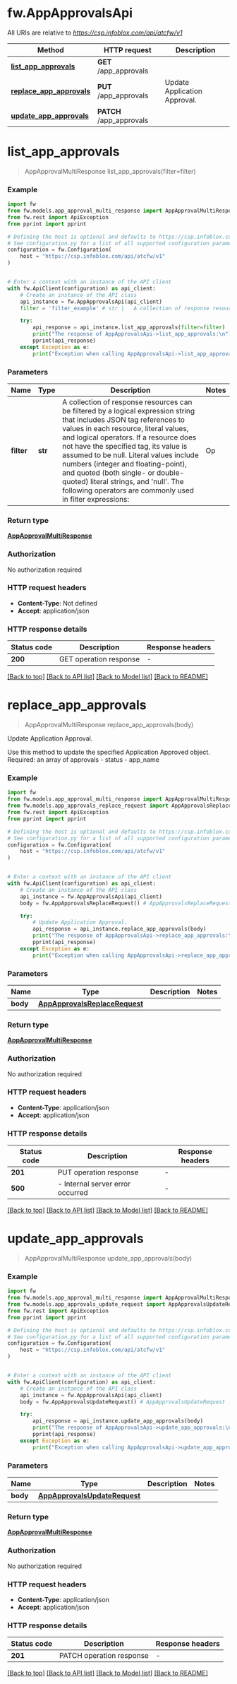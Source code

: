 # fw.AppApprovalsApi

All URIs are relative to *https://csp.infoblox.com/api/atcfw/v1*

Method | HTTP request | Description
------------- | ------------- | -------------
[**list_app_approvals**](AppApprovalsApi.md#list_app_approvals) | **GET** /app_approvals | 
[**replace_app_approvals**](AppApprovalsApi.md#replace_app_approvals) | **PUT** /app_approvals | Update Application Approval.
[**update_app_approvals**](AppApprovalsApi.md#update_app_approvals) | **PATCH** /app_approvals | 


# **list_app_approvals**
> AppApprovalMultiResponse list_app_approvals(filter=filter)



### Example


```python
import fw
from fw.models.app_approval_multi_response import AppApprovalMultiResponse
from fw.rest import ApiException
from pprint import pprint

# Defining the host is optional and defaults to https://csp.infoblox.com/api/atcfw/v1
# See configuration.py for a list of all supported configuration parameters.
configuration = fw.Configuration(
    host = "https://csp.infoblox.com/api/atcfw/v1"
)


# Enter a context with an instance of the API client
with fw.ApiClient(configuration) as api_client:
    # Create an instance of the API class
    api_instance = fw.AppApprovalsApi(api_client)
    filter = 'filter_example' # str |   A collection of response resources can be filtered by a logical expression string that includes JSON tag references to values in each resource, literal values, and logical operators. If a resource does not have the specified tag, its value is assumed to be null.  Literal values include numbers (integer and floating-point), and quoted (both single- or double-quoted) literal strings, and 'null'. The following operators are commonly used in filter expressions:  |  Op   |  Description               |  |  --   |  -----------               |  |  ==   |  Equal                     |  |  !=   |  Not Equal                 |  |  >    |  Greater Than              |  |   >=  |  Greater Than or Equal To  |  |  <    |  Less Than                 |  |  <=   |  Less Than or Equal To     |  |  and  |  Logical AND               |  |  ~    |  Matches Regex             |  |  !~   |  Does Not Match Regex      |  |  or   |  Logical OR                |  |  not  |  Logical NOT               |  |  ()   |  Groupping Operators       |         (optional)

    try:
        api_response = api_instance.list_app_approvals(filter=filter)
        print("The response of AppApprovalsApi->list_app_approvals:\n")
        pprint(api_response)
    except Exception as e:
        print("Exception when calling AppApprovalsApi->list_app_approvals: %s\n" % e)
```



### Parameters


Name | Type | Description  | Notes
------------- | ------------- | ------------- | -------------
 **filter** | **str**|   A collection of response resources can be filtered by a logical expression string that includes JSON tag references to values in each resource, literal values, and logical operators. If a resource does not have the specified tag, its value is assumed to be null.  Literal values include numbers (integer and floating-point), and quoted (both single- or double-quoted) literal strings, and &#39;null&#39;. The following operators are commonly used in filter expressions:  |  Op   |  Description               |  |  --   |  -----------               |  |  &#x3D;&#x3D;   |  Equal                     |  |  !&#x3D;   |  Not Equal                 |  |  &gt;    |  Greater Than              |  |   &gt;&#x3D;  |  Greater Than or Equal To  |  |  &lt;    |  Less Than                 |  |  &lt;&#x3D;   |  Less Than or Equal To     |  |  and  |  Logical AND               |  |  ~    |  Matches Regex             |  |  !~   |  Does Not Match Regex      |  |  or   |  Logical OR                |  |  not  |  Logical NOT               |  |  ()   |  Groupping Operators       |         | [optional] 

### Return type

[**AppApprovalMultiResponse**](AppApprovalMultiResponse.md)

### Authorization

No authorization required

### HTTP request headers

 - **Content-Type**: Not defined
 - **Accept**: application/json

### HTTP response details

| Status code | Description | Response headers |
|-------------|-------------|------------------|
**200** | GET operation response |  -  |

[[Back to top]](#) [[Back to API list]](../README.md#documentation-for-api-endpoints) [[Back to Model list]](../README.md#documentation-for-models) [[Back to README]](../README.md)

# **replace_app_approvals**
> AppApprovalMultiResponse replace_app_approvals(body)

Update Application Approval.

Use this method to update the specified Application Approved object.  Required: an array of approvals - status - app_name  

### Example


```python
import fw
from fw.models.app_approval_multi_response import AppApprovalMultiResponse
from fw.models.app_approvals_replace_request import AppApprovalsReplaceRequest
from fw.rest import ApiException
from pprint import pprint

# Defining the host is optional and defaults to https://csp.infoblox.com/api/atcfw/v1
# See configuration.py for a list of all supported configuration parameters.
configuration = fw.Configuration(
    host = "https://csp.infoblox.com/api/atcfw/v1"
)


# Enter a context with an instance of the API client
with fw.ApiClient(configuration) as api_client:
    # Create an instance of the API class
    api_instance = fw.AppApprovalsApi(api_client)
    body = fw.AppApprovalsReplaceRequest() # AppApprovalsReplaceRequest | 

    try:
        # Update Application Approval.
        api_response = api_instance.replace_app_approvals(body)
        print("The response of AppApprovalsApi->replace_app_approvals:\n")
        pprint(api_response)
    except Exception as e:
        print("Exception when calling AppApprovalsApi->replace_app_approvals: %s\n" % e)
```



### Parameters


Name | Type | Description  | Notes
------------- | ------------- | ------------- | -------------
 **body** | [**AppApprovalsReplaceRequest**](AppApprovalsReplaceRequest.md)|  | 

### Return type

[**AppApprovalMultiResponse**](AppApprovalMultiResponse.md)

### Authorization

No authorization required

### HTTP request headers

 - **Content-Type**: application/json
 - **Accept**: application/json

### HTTP response details

| Status code | Description | Response headers |
|-------------|-------------|------------------|
**201** | PUT operation response |  -  |
**500** |  - Internal server error occurred |  -  |

[[Back to top]](#) [[Back to API list]](../README.md#documentation-for-api-endpoints) [[Back to Model list]](../README.md#documentation-for-models) [[Back to README]](../README.md)

# **update_app_approvals**
> AppApprovalMultiResponse update_app_approvals(body)



### Example


```python
import fw
from fw.models.app_approval_multi_response import AppApprovalMultiResponse
from fw.models.app_approvals_update_request import AppApprovalsUpdateRequest
from fw.rest import ApiException
from pprint import pprint

# Defining the host is optional and defaults to https://csp.infoblox.com/api/atcfw/v1
# See configuration.py for a list of all supported configuration parameters.
configuration = fw.Configuration(
    host = "https://csp.infoblox.com/api/atcfw/v1"
)


# Enter a context with an instance of the API client
with fw.ApiClient(configuration) as api_client:
    # Create an instance of the API class
    api_instance = fw.AppApprovalsApi(api_client)
    body = fw.AppApprovalsUpdateRequest() # AppApprovalsUpdateRequest | 

    try:
        api_response = api_instance.update_app_approvals(body)
        print("The response of AppApprovalsApi->update_app_approvals:\n")
        pprint(api_response)
    except Exception as e:
        print("Exception when calling AppApprovalsApi->update_app_approvals: %s\n" % e)
```



### Parameters


Name | Type | Description  | Notes
------------- | ------------- | ------------- | -------------
 **body** | [**AppApprovalsUpdateRequest**](AppApprovalsUpdateRequest.md)|  | 

### Return type

[**AppApprovalMultiResponse**](AppApprovalMultiResponse.md)

### Authorization

No authorization required

### HTTP request headers

 - **Content-Type**: application/json
 - **Accept**: application/json

### HTTP response details

| Status code | Description | Response headers |
|-------------|-------------|------------------|
**201** | PATCH operation response |  -  |

[[Back to top]](#) [[Back to API list]](../README.md#documentation-for-api-endpoints) [[Back to Model list]](../README.md#documentation-for-models) [[Back to README]](../README.md)

